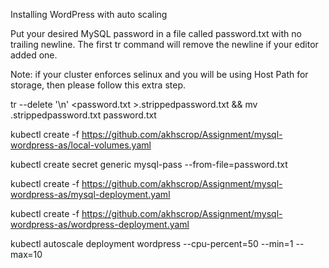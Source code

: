 Installing WordPress with auto scaling

Put your desired MySQL password in a file called password.txt with no trailing newline. The first tr command will remove the newline if your editor added one.

Note: if your cluster enforces selinux and you will be using Host Path for storage, then please follow this extra step.

tr --delete '\n' <password.txt >.strippedpassword.txt && mv .strippedpassword.txt password.txt

kubectl create -f https://github.com/akhscrop/Assignment/mysql-wordpress-as/local-volumes.yaml

kubectl create secret generic mysql-pass --from-file=password.txt

kubectl create -f https://github.com/akhscrop/Assignment/mysql-wordpress-as/mysql-deployment.yaml

kubectl create -f https://github.com/akhscrop/Assignment/mysql-wordpress-as/wordpress-deployment.yaml

kubectl autoscale deployment wordpress --cpu-percent=50 --min=1 --max=10
